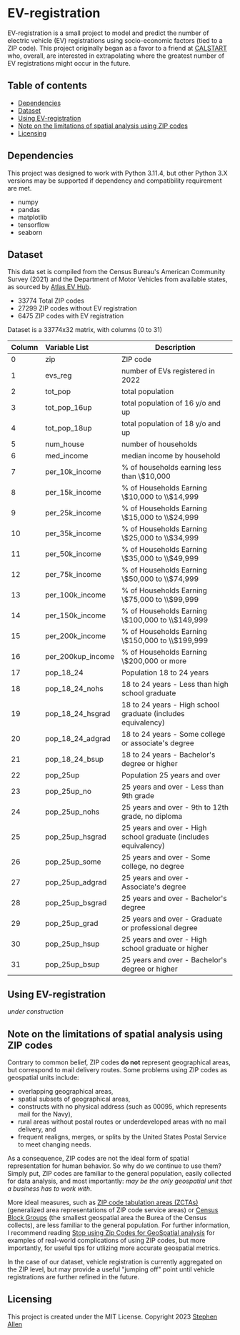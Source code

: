 # EV-registration
EV-registration is a small project to model and predict the number of electric vehicle (EV) registrations using socio-economic factors (tied to a ZIP code). This project originally began as a favor to a friend at [CALSTART](https://calstart.org/) who, overall, are interested in extrapolating where the greatest number of EV registrations might occur in the future.

## Table of contents
- [Dependencies](#1)
- [Dataset](#2)
- [Using EV-registration](#3)
- [Note on the limitations of spatial analysis using ZIP codes](#4)
- [Licensing](#5)

<a name='1'></a>
## Dependencies
This project was designed to work with Python 3.11.4, but other Python 3.X versions may be supported if dependency and compatibility requirement are met.
- numpy
- pandas
- matplotlib
- tensorflow
- seaborn

<a name='2'></a>
## Dataset
This data set is compiled from the Census Bureau's American Community Survey (2021) and the Department of Motor Vehicles from available states, as sourced by [Atlas EV Hub](https://www.atlasevhub.com/materials/state-ev-registration-data/).
- 33774 Total ZIP codes
- 27299 ZIP codes without EV registration
-  6475 ZIP codes with EV registration

Dataset is a 33774x32 matrix, with columns (0 to 31)

|Column| Variable List | Description |
| :- | :- | --- |
| 0 | zip | ZIP code |
| 1 | evs_reg | number of EVs registered in 2022 |
| 2 | tot_pop | total population |
| 3 | tot_pop_16up | total population of 16 y/o and up |
| 4 | tot_pop_18up | total population of 18 y/o and up |
| 5 | num_house | number of households |
| 6 | med_income | median income by household |
| 7 | per_10k_income | \% of households earning less than \\$10,000 |
| 8 | per_15k_income | \% of Households Earning \\$10,000 to \\$14,999 |
| 9 | per_25k_income | \% of Households Earning \\$15,000 to \\$24,999 |
| 10 | per_35k_income | \% of Households Earning \\$25,000 to \\$34,999 |
| 11 | per_50k_income | \% of Households Earning \\$35,000 to \\$49,999 |
| 12 | per_75k_income | \% of Households Earning \\$50,000 to \\$74,999 |
| 13 | per_100k_income | \% of Households Earning \\$75,000 to \\$99,999 |
| 14 | per_150k_income | \% of Households Earning \\$100,000 to \\$149,999 |
| 15 | per_200k_income | \% of Households Earning \\$150,000 to \\$199,999 |
| 16 | per_200kup_income | \% of Households Earning \\$200,000 or more |
| 17 | pop_18_24 | Population 18 to 24 years |
| 18 | pop_18_24_nohs | 18 to 24 years - Less than high school graduate |
| 19 | pop_18_24_hsgrad | 18 to 24 years - High school graduate (includes equivalency) |
| 20 | pop_18_24_adgrad | 18 to 24 years - Some college or associate's degree |
| 21 | pop_18_24_bsup| 18 to 24 years - Bachelor's degree or higher |
| 22 | pop_25up | Population 25 years and over |
| 23 | pop_25up_no | 25 years and over - Less than 9th grade |
| 24 | pop_25up_nohs | 25 years and over - 9th to 12th grade, no diploma |
| 25 | pop_25up_hsgrad | 25 years and over - High school graduate (includes equivalency) |
| 26 | pop_25up_some | 25 years and over - Some college, no degree |
| 27 | pop_25up_adgrad | 25 years and over - Associate's degree |
| 28 | pop_25up_bsgrad | 25 years and over - Bachelor's degree |
| 29 | pop_25up_grad | 25 years and over - Graduate or professional degree |
| 30 | pop_25up_hsup | 25 years and over - High school graduate or higher |
| 31 | pop_25up_bsup | 25 years and over - Bachelor's degree or higher |

<a name='3'></a>
## Using EV-registration
*under construction*

<a name='4'></a>
## Note on the limitations of spatial analysis using ZIP codes
Contrary to common belief, ZIP codes **do not** represent geographical areas, but correspond to mail delivery routes. Some problems using ZIP codes as geospatial units include:<br>
- overlapping geographical areas,<br>
- spatial subsets of geographical areas,<br>
- constructs with no physical address (such as 00095, which represents mail for the Navy),<br>
- rural areas without postal routes or underdeveloped areas with no mail delivery, and <br>
- frequent realigns, merges, or splits by the United States Postal Service to meet changing needs.

As a consequence, ZIP codes are not the ideal form of spatial representation for human behavior. So why do we continue to use them? Simply put, ZIP codes are familiar to the general population, easily collected for data analysis, and most importantly: *may be the only geospatial unit that a business has to work with*. 

More ideal measures, such as [ZIP code tabulation areas (ZCTAs)](https://www.census.gov/programs-surveys/geography/guidance/geo-areas/zctas.html) (generalized area representations of ZIP code service areas) or [Census Block Groups](https://www.census.gov/geographies/reference-maps/2020/geo/2020-census-block-maps.html) (the smallest geospatial area the Burea of the Census collects), are less familiar to the general population. For further information, I recommend reading [Stop using Zip Codes for GeoSpatial analysis](https://carto.com/blog/zip-codes-spatial-analysis) for examples of real-world complications of using ZIP codes, but more importantly, for useful tips for utlizing more accurate geospatial metrics.

In the case of our dataset, vehicle registration is currently aggregated on the ZIP level, but may provide a useful "jumping off" point until vehicle registrations are further refined in the future.

<a name='5'></a>
## Licensing
This project is created under the MIT License. Copyright 2023 [Stephen Allen](https://github.com/stal2478)
